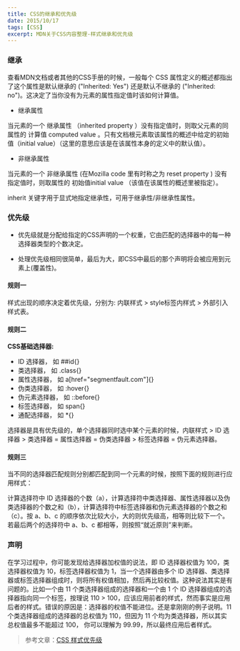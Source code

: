 ```yaml
---
title: CSS的继承和优先级
date: 2015/10/17
tags: [CSS]
excerpt: MDN关于CSS内容整理-样式继承和优先级
---
```


### 继承

查看MDN文档或者其他的CSS手册的时候，一般每个 CSS 属性定义的概述都指出了这个属性是默认继承的 ("Inherited: Yes") 还是默认不继承的 ("Inherited: no")。这决定了当你没有为元素的属性指定值时该如何计算值。

- 继承属性

当元素的一个 继承属性 （inherited property ）没有指定值时，则取父元素的同属性的 计算值 computed value 。只有文档根元素取该属性的概述中给定的初始值（initial value）（这里的意思应该是在该属性本身的定义中的默认值）。

- 非继承属性

当元素的一个 非继承属性 (在Mozilla code 里有时称之为 reset property  ) 没有指定值时，则取属性的 初始值initial value （该值在该属性的概述里被指定）。

inherit 关键字用于显式地指定继承性，可用于继承性/非继承性属性。

### 优先级

- 优先级就是分配给指定的CSS声明的一个权重，它由匹配的选择器中的每一种选择器类型的个数决定。

- 处理优先级相同很简单，最后为大，即CSS中最后的那个声明将会被应用到元素上(覆盖性)。

#### 规则一

样式出现的顺序决定着优先级，分别为: 内联样式 > style标签内样式 > 外部引入样式表。

#### 规则二


**CSS基础选择器:**

- ID 选择器， 如 ##id{}
- 类选择器， 如 .class{}
- 属性选择器， 如 a[href="segmentfault.com"]{}
- 伪类选择器， 如 :hover{}
- 伪元素选择器， 如 ::before{}
- 标签选择器， 如 span{}
- 通配选择器， 如 *{}

选择器是具有优先级的，单个选择器同时选中某个元素的时候，内联样式 > ID 选择器 > 类选择器 = 属性选择器 = 伪类选择器 > 标签选择器 = 伪元素选择器。

#### 规则三


当不同的选择器匹配规则分别都匹配到同一个元素的时候，按照下面的规则进行应用样式：

计算选择符中 ID 选择器的个数（a），计算选择符中类选择器、属性选择器以及伪类选择器的个数之和（b），计算选择符中标签选择器和伪元素选择器的个数之和（c）。按 a、b、c 的顺序依次比较大小，大的则优先级高，相等则比较下一个。若最后两个的选择符中 a、b、c 都相等，则按照“就近原则”来判断。

### 声明

在学习过程中，你可能发现给选择器加权值的说法，即 ID 选择器权值为 100，类选择器权值为 10，标签选择器权值为 1，当一个选择器由多个 ID 选择器、类选择器或标签选择器组成时，则将所有权值相加，然后再比较权值。这种说法其实是有问题的。比如一个由 11 个类选择器组成的选择器和一个由 1 个 ID 选择器组成的选择器指向同一个标签，按理说 110 > 100，应该应用前者的样式，然而事实是应用后者的样式。错误的原因是：选择器的权值不能进位。还是拿刚刚的例子说明。11 个类选择器组成的选择器的总权值为 110，但因为 11 个均为类选择器，所以其实总权值最多不能超过 100， 你可以理解为 99.99，所以最终应用后者样式。

> 参考文章：[CSS 样式优先级](https://segmentfault.com/a/1190000003860309)